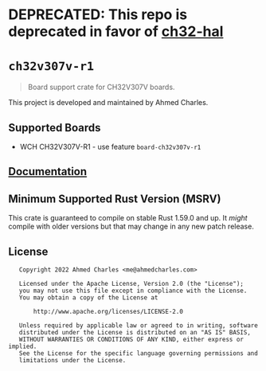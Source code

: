 # DEPRECATED: This repo is deprecated in favor of [ch32-hal](https://github.com/ch32-rs/ch32-hal)


# `ch32v307v-r1`

> Board support crate for CH32V307V boards.

This project is developed and maintained by Ahmed Charles.

## Supported Boards

* WCH CH32V307V-R1 - use feature `board-ch32v307v-r1`

## [Documentation](https://docs.rs/crate/ch32v307v)

## Minimum Supported Rust Version (MSRV)

This crate is guaranteed to compile on stable Rust 1.59.0 and up. It *might*
compile with older versions but that may change in any new patch release.

## License

```
   Copyright 2022 Ahmed Charles <me@ahmedcharles.com>

   Licensed under the Apache License, Version 2.0 (the "License");
   you may not use this file except in compliance with the License.
   You may obtain a copy of the License at

       http://www.apache.org/licenses/LICENSE-2.0

   Unless required by applicable law or agreed to in writing, software
   distributed under the License is distributed on an "AS IS" BASIS,
   WITHOUT WARRANTIES OR CONDITIONS OF ANY KIND, either express or implied.
   See the License for the specific language governing permissions and
   limitations under the License.
```

